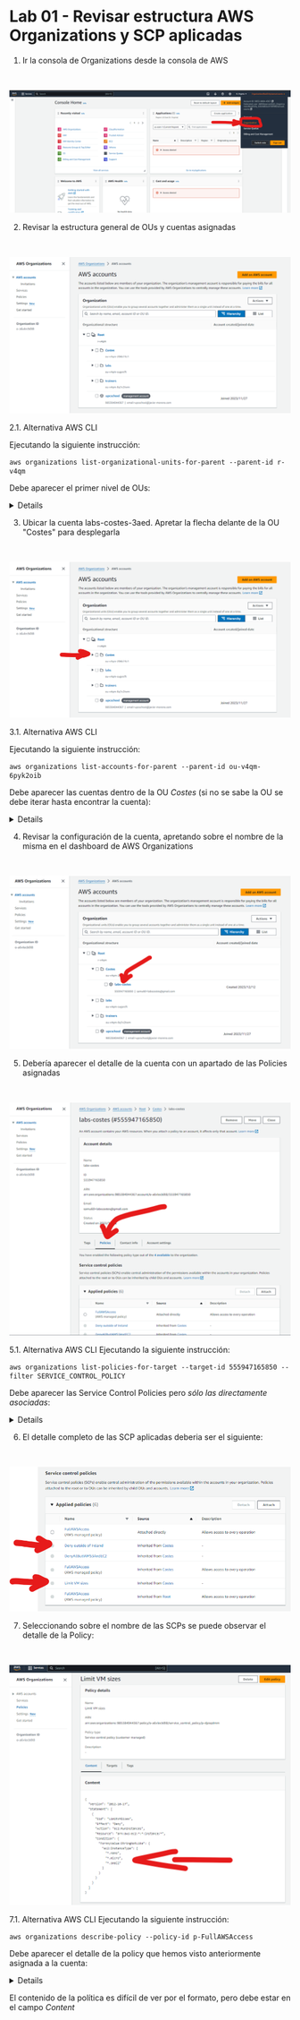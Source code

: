 # Lab 01 - Revisar estructura AWS Organizations y SCP aplicadas

1. Ir la consola de Organizations desde la consola de AWS
</br>

![imagen](images/AWSOrganizationsAccess.png)

2. Revisar la estructura general de OUs y cuentas asignadas
</br>

![imagen](images/AWSORganizationsAccountsGeneralDashboard.png)

2.1. Alternativa AWS CLI

Ejecutando la siguiente instrucción:
```
aws organizations list-organizational-units-for-parent --parent-id r-v4qm
```
Debe aparecer el primer nivel de OUs:
<details>
{
    "OrganizationalUnits": [
        {
            "Id": "ou-v4qm-tm8ib7mm",
            "Arn": "arn:aws:organizations::985384044367:ou/o-a6vlecb0l8/ou-v4qm-tm8ib7mm",
            "Name": "attic"
        },
        {
            "Id": "ou-v4qm-6pyk2oib",
            "Arn": "arn:aws:organizations::985384044367:ou/o-a6vlecb0l8/ou-v4qm-6pyk2oib",
            "Name": "Costes"
        }
    ]
}
</details>

3. Ubicar la cuenta labs-costes-3aed. Apretar la flecha delante de la OU "Costes" para desplegarla
</br>

![imagen](images/AWSORganizationsAccountsCostesshighlight.png)

3.1. Alternativa AWS CLI

Ejecutando la siguiente instrucción:
```
aws organizations list-accounts-for-parent --parent-id ou-v4qm-6pyk2oib
```
Debe aparecer las cuentas dentro de la OU _Costes_ (si no se sabe la OU se debe iterar hasta encontrar la cuenta):
<details>
{
    "Accounts": [
        {
            "Id": "975050065457",
            "Arn": "arn:aws:organizations::985384044367:account/o-a6vlecb0l8/975050065457",
            "Email": "samu60+labcostes3@gmail.com",
            "Name": "labs-costes-3aed",
            "Status": "ACTIVE",
            "JoinedMethod": "CREATED",
            "JoinedTimestamp": "2024-05-28T07:42:31.171000+00:00"
        }
    ]
}
</details>

4. Revisar la configuración de la cuenta, apretando sobre el nombre de la misma en el dashboard de AWS Organizations
</br>

![imagen](images/AWSORganizationsLabsCostes.png)

5. Debería aparecer el detalle de la cuenta con un apartado de las Policies asignadas
</br>

![imagen](images/AWSORganizationsLabsCostes_Policies.png)

5.1. Alternativa AWS CLI
Ejecutando la siguiente instrucción:
```
aws organizations list-policies-for-target --target-id 555947165850 --filter SERVICE_CONTROL_POLICY
```
Debe aparecer las Service Control Policies pero _sólo las directamente asociadas_:
<details>
{
    "Policies": [
        {
            "Id": "p-FullAWSAccess",
            "Arn": "arn:aws:organizations::aws:policy/service_control_policy/p-FullAWSAccess",
            "Name": "FullAWSAccess",
            "Description": "Allows access to every operation",
            "Type": "SERVICE_CONTROL_POLICY",
            "AwsManaged": true
        }
    ]
}
</details>

6. El detalle completo de las SCP aplicadas deberia ser el siguiente:
</br>

![imagen](images/AWSORganizationsLabsCostes_Policies_Full.png)


7. Seleccionando sobre el nombre de las SCPs se puede observar el detalle de la Policy:
</br>

![imagen](images/AWSORganizationsLabsCostes_Policies_LimitVMsizes.png)

7.1. Alternativa AWS CLI
Ejecutando la siguiente instrucción:
```
aws organizations describe-policy --policy-id p-FullAWSAccess
```
Debe aparecer el detalle de la policy que hemos visto anteriormente asignada a la cuenta:
<details>
{
    "Policy": {
        "PolicySummary": {
            "Id": "p-FullAWSAccess",
            "Arn": "arn:aws:organizations::aws:policy/service_control_policy/p-FullAWSAccess",
            "Name": "FullAWSAccess",
            "Description": "Allows access to every operation",
            "Type": "SERVICE_CONTROL_POLICY",
            "AwsManaged": true
        },
        "Content": "{\n  \"Version\": \"2012-10-17\",\n  \"Statement\": [\n    {\n      \"Effect\": \"Allow\",\n      \"Action\": \"*\",\n      \"Resource\": \"*\"\n    }\n  ]\n}"
    }
}
</details>

El contenido de la política es difícil de ver por el formato, pero debe estar en el campo _Content_
